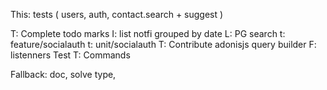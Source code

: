 This:
tests ( users, auth, contact.search + suggest )

T: Complete todo marks
I: list notfi grouped by date
L: PG search
t: feature/socialauth
t: unit/socialauth
T: Contribute adonisjs query builder
F: listenners Test
T: Commands

Fallback: doc, solve type, 
